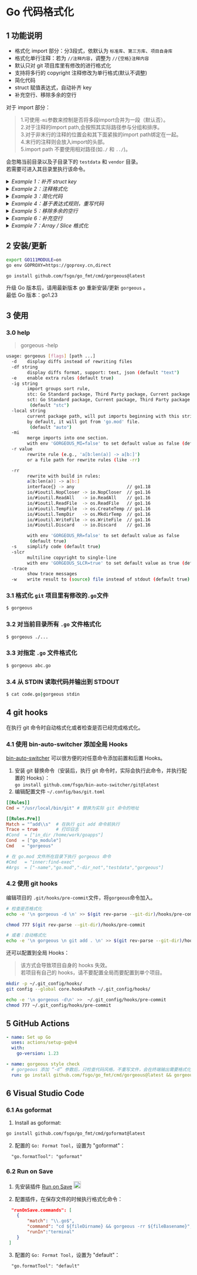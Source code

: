 # Go 代码格式化

## 1 功能说明
* 格式化 import 部分：分3段式，依默认为 `标准库`、`第三方库`、`项目自身库`
* 格式化单行注释：若为 `//注释内容`，调整为 `//{空格}注释内容`
* 默认只对 git 项目库里有修改的进行格式化
* 支持将多行的 copyright 注释修改为单行格式(默认不调整)
* 简化代码
* struct 赋值表达式，自动补齐 key
* 补充空行、移除多余的空行

对于 import 部分：
> 1.可使用`-mi`参数来控制是否将多段import合并为一段（默认否）。  
> 2.对于注释的import path,会按照其实际路径参与分组和排序。   
> 3.对于非末行的注释的位置会和其下面紧挨的import path绑定在一起。  
> 4.末行的注释则会放入import的头部。  
> 5.import path 不要使用相对路径(如`./` 和 `../`)。

会忽略当前目录以及子目录下的 `testdata` 和 `vendor` 目录。  
若需要可进入其目录里执行该命令。  

<details><summary><i>Example 1：补齐 struct key</i></summary>

``` diff
- u2 := User{"hello", 12}
+ u2 := User{Name: "hello", Age: 12}
```
</details>

<details><summary><i>Example 2：注释格式化</i></summary>

```diff
- //User 注释内容
+ // User 注释内容
type User struct{
```
</details>

<details><summary><i>Example 3：简化代码</i></summary>

1.简化循环逻辑：
```diff
- s[a:len(s)]
+ s[a:]

- for x, _ = range v {...}
+ for x = range v {...}

- for _ = range v {...}
+ for range v {...}

- for {
+ for ok{
-   if !ok {
-     break
-   }
   // do something
 }
```

2.简化判断逻辑：
```diff
- if b == true {
+ if b { 

- if b == false {
+ if !b {

- if b != true {
+ if !b {

- if b != false {
+ if b {

- for b == true {
+ for b {

- _ = 1 == index
+ _ = index == 1

- _ = 1 < index
+ _ = index > 1

 func ok() bool {
- 	if a > b {
- 		return true
- 	}else{
- 		return false
+ 	return a > b
} 

func ok() bool {
- 	if a > b {
- 		return true
- 	return false
+ 	return a > b
} 

- if val!=nil && len(val)!=0 {
+ if len(val)!=0 {
   // do something
}

```

3.使用 `strings.Contains` 替换 `strings.Count` 和 `strings.Index`
```diff
- strings.Count(s, "a") == 0
+ !strings.Contains(s, "a")

- strings.Count(s, "a") > 0
+ strings.Contains(s, "a")

- strings.Count(s, "a") != 0
+ strings.Contains(s, "a")
```
`bytes.Count` 具有和 `strings.Count` 一样的规则。

```diff
- strings.Index(s, "a") == -1
+ !strings.Contains(s, "a")

- strings.Index(s, "a") != -1
+ strings.Contains(s, "a")
```
`bytes.Index` 具有和 `strings.Index` 一样的规则。

4.字符串的比较：

使用 `bytes.Equal` 替换 `bytes.Compare`：
```diff
- bytes.Compare(s,a) == 0
+ bytes.Equal(s, a)

- bytes.Compare(s,a) != 0
+ !bytes.Equal(s, a)
```

使用 `==` 替换 `strings.Compare`：
```diff
- strings.Compare("abc","a") == 0
+ "abc" == "a"

- strings.Compare("abc","a") != 0
+ "abc" != "a"
```

5.递增 1、递减 1:
```diff
- i += 1
+ i++

- i -= 1
+ i--
```

6.time.Since 和 time.Until
`time.Since`  替换 `time.Now().Sub`:
```diff
- time.Now().Sub( t1 )
+ time.Since( t1 )
```

`time.Until`  替换 `t.Sub( time.Now() )`:
```diff
- t1.Sub( time.Now() )
+ time.Until( t1 )
```

7.channel:
```diff
- _ = <-chan
+ <-done
```

8.map:
```diff
- x, _ := someMap["key"]
+ x := someMap["key"]
```

9.fmt:
```diff
- fmt.Errorf("hello")
+ errors.New("hello")

- fmt.Printf("abc")
+ fmt.Print("abc")

- log.Printf("abc")
+ log.Print("abc")

- _ = errors.New(fmt.Sprintf("hello"))
+ _ = errors.New("hello")

- _ = errors.New(fmt.Sprintf("hello %s", "world"))
+ _ = fmt.Errorf("hello %s", "world")

- bf.Write([]byte(fmt.Sprintf("hello %d", 1)))
+ fmt.Fprintf(bf,"hello %d",1)

- fmt.Sprintf("%d",123)  // 性能  1
+ strconv.Atoi(123)      // 性能  3

- fmt.Sprintf("%v",123)
+ strconv.Atoi(123)   

- fmt.Sprintf("%d",int32Num)
+ strconv.FormatInt(int64(int32Num), 10)

- fmt.Sprintf("%d",uint32Num)
+ strconv.FormatUint(uint64(uint32Num), 10)
```

10.raw string :
```diff
- regexp.Compile("\\A(\\w+) profile: total \\d+\\n\\z")
+ regexp.Compile(`\A(\w+) profile: total \d+\n\z`)
```

11.sort :
```diff
- sort.Sort(sort.StringSlice(x))
+ sort.Strings(x)
```
</details>

<details><summary><i>Example 4：基于表达式规则，重写代码</i></summary>
使用 `-rr=false` 可以使用默认内置规则不生效。

1. 替换废弃的 `ioutil` 的函数调用：

```diff
import (
-	"io/ioutil"
+	"io
)

- buf, err := ioutil.ReadAll(f)
+ buf, err := io.ReadAll(f)
```
</details>

<details><summary><i>Example 5：移除多余的空行</i></summary>

1. 移除 struct 内部前后多余的空行：
```diff
type userfn91 struct{
-				
	name string
-				
}
```

2. 移除 func 内部前后多余的空行：
``` diff
fn1() {
-				
	println("hello")
-				
}

```

3. 空 func 变为一行：
```diff
- fn1() {
- }
+ fn1() {}
```
</details>

<details><summary><i>Example 6：补充空行</i></summary>
在适当的位置添加空行可以增加代码的可读性。

1. struct 有文档的字段前后添加换行：

```diff
type User1 struct {
-				
	// on Name
	Name string
+				
	// on Age
	Age int
+				
	Grade int
	Class int

	Address string // 前面有空行，会保持
}
```

2. interface 有文档的方法前后添加换行：

```diff
type Group1 interface {
-				
	// Register 注册延迟函数
	Register(fn func())
+				
	Add()
+				
	// on Delete
	Delete()
+				
	Fn1()

	Fn2() // 前面有空行，会保持
-				
}
```

3. 多个定义之间添加空行:

```diff
type (
	User1 struct {
		name string
	}
+				
	User1 struct {
-				
		name string
	}
)
```

4. 全局的，不同类型定义之间添加空行：

```diff
var a="hello"
var b="world" // after b
+				
const c01="say"
+ 				
var a0 = "a0"
```

</details>


<details><summary><i>Example 7：Array / Slice 格式化</i></summary>

```diff
- var _ = []int{
-	1, 2, 
-	3, 4, 5}
// 当代码是如上这种 3 行格式的时候（这 3 行内不能有注释），会格式化为下面这样。
// 上面第一行是 2 个元素，所以按照每行 2 个元素格式化对齐。

+	var _ = []int{
+	 1, 2,
+	 3, 4,
+	 5,
+	 }
```
</details>

## 2 安装/更新
```bash
export GO111MODULE=on
go env GOPROXY=https://goproxy.cn,direct

go install github.com/fsgo/go_fmt/cmd/gorgeous@latest
```
升级 Go 版本后，请用最新版本 go 重新安装/更新 `gorgeous` 。  
最低 Go 版本：go1.23


## 3 使用

### 3.0 help
> gorgeous -help

```bash
usage: gorgeous [flags] [path ...]
  -d	display diffs instead of rewriting files
  -df string
    	display diffs format, support: text, json (default "text")
  -e	enable extra rules (default true)
  -ig string
    	import groups sort rule,
    	stc: Go Standard package, Third Party package, Current package
    	sct: Go Standard package, Current package, Third Party package
    	 (default "stc")
  -local string
    	current package path, will put imports beginning with this string as 3rd-party packages.
    	by default, it will got from 'go.mod' file.
    	 (default "auto")
  -mi
    	merge imports into one section.
    	with env 'GORGEOUS_MI=false' to set default value as false (default true)
  -r value
    	rewrite rule (e.g., 'a[b:len(a)] -> a[b:]')
    	or a file path for rewrite rules (like -rr)

  -rr
    	rewrite with build in rules:
    	a[b:len(a)] -> a[b:]
    	interface{} -> any                    // go1.18
    	io/#ioutil.NopCloser -> io.NopCloser  // go1.16
    	io/#ioutil.ReadAll   -> io.ReadAll    // go1.16
    	io/#ioutil.ReadFile  -> os.ReadFile   // go1.16
    	io/#ioutil.TempFile  -> os.CreateTemp // go1.16
    	io/#ioutil.TempDir   -> os.MkdirTemp  // go1.16
    	io/#ioutil.WriteFile -> os.WriteFile  // go1.16
    	io/#ioutil.Discard   -> io.Discard    // go1.16

    	with env 'GORGEOUS_RR=false' to set default value as false
    	 (default true)
  -s	simplify code (default true)
  -slcr
    	multiline copyright to single-line
    	with env 'GORGEOUS_SLCR=true' to set default value as true (default true)
  -trace
    	show trace messages
  -w	write result to (source) file instead of stdout (default true)
```
### 3.1 格式化 `git` 项目里有修改的`.go`文件
```bash
$ gorgeous
```

### 3.2 对当前目录所有 `.go` 文件格式化
```bash
$ gorgeous ./...
```

### 3.3 对指定 `.go` 文件格式化
```bash
$ gorgeous abc.go
```

### 3.4 从 STDIN 读取代码并输出到 STDOUT
```bash
$ cat code.go|gorgeous stdin
```

## 4 git hooks
在执行 git 命令时自动格式化或者检查是否已经完成格式化。

### 4.1 使用 bin-auto-switcher 添加全局 Hooks
[bin-auto-switcher](https://github.com/fsgo/bin-auto-switcher) 可以很方便的对任意命令添加前置和后置 Hooks。

1. 安装 git 替换命令（安装后，执行 git 命令时，实际会执行此命令，并执行配置的 Hooks）：  
    `go install github.com/fsgo/bin-auto-switcher/git@latest`
2. 编辑配置文件 `~/.config/bas/git.toml`
```toml
[[Rules]]
Cmd = "/usr/local/bin/git" # 替换为实际 git 命令的地址

[[Rules.Pre]]
Match = "^add\\s"  # 在执行 git add 命令前执行
Trace = true       # 打印日志
#Cond  = ["in_dir /home/work/goapps"]
Cond  = ["go_module"]
Cmd   = "gorgeous"

# 在 go.mod 文件所在目录下执行 gorgeous 命令
#Cmd   = "inner:find-exec"
#Args  = ["-name","go.mod","-dir_not","testdata","gorgeous"]
```

### 4.2 使用 git hooks

编辑项目的 `.git/hooks/pre-commit`文件，将`gorgeous`命令加入。

```bash
# 检查是否格式化
echo -e '\n gorgeous -d \n' >> $(git rev-parse --git-dir)/hooks/pre-commit

chmod 777 $(git rev-parse --git-dir)/hooks/pre-commit

# 或者：自动格式化
echo -e '\n gorgeous \n git add . \n' >> $(git rev-parse --git-dir)/hooks/pre-commit
```

还可以配置到全局 Hooks：
> 该方式会导致项目自身的 hooks 失效。  
> 若项目有自己的 hooks，请不要配置全局而要配置到单个项目。
```bash
mkdir -p ~/.git_config/hooks/
git config --global core.hooksPath ~/.git_config/hooks/

echo -e '\n gorgeous -d\n' >>  ~/.git_config/hooks/pre-commit
chmod 777 ~/.git_config/hooks/pre-commit
```

## 5 GitHub Actions
```yml
- name: Set up Go
  uses: actions/setup-go@v4
  with:
    go-version: 1.23

- name: gorgeous style check 
  # gorgeous 添加 “-d” 参数后，只检查代码风格，不重写文件，会在终端输出需要格式化的文件信息，退出码为非 0
  run: go install github.com/fsgo/go_fmt/cmd/gorgeous@latest && gorgeous -d ./...
```

## 6 Visual Studio Code

### 6.1 As goformat
1. Install as goformat:
```bash
go install github.com/fsgo/go_fmt/cmd/goformat@latest
```
2. 配置的 `Go: Format Tool`，设置为 "goformat"：
```
  "go.formatTool": "goformat"
```

### 6.2 Run on Save
1. 先安装插件 [Run on Save](https://marketplace.visualstudio.com/items?itemName=pucelle.run-on-save) <img src="https://github.com/pucelle/vscode-run-on-save/raw/master/images/logo.png" width="20px"/>

2. 配置插件，在保存文件的时候执行格式化命令：
```json
  "runOnSave.commands": [
    {
        "match": "\\.go$",
        "command": "cd ${fileDirname} && gorgeous -rr ${fileBasename}",
        "runIn":"terminal"
    }
 ]
```
3. 配置的 `Go: Format Tool`，设置为 "default"：
```
  "go.formatTool": "default"
```
